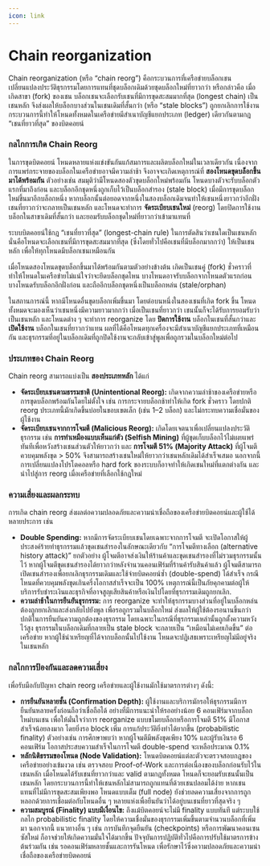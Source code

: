 ```yaml
---
icon: link
---
```


# Chain reorganization

Chain reorganization (หรือ “chain reorg”) คือกระบวนการที่เครือข่ายบล็อกเชนเปลี่ยนแปลงประวัติธุรกรรมโดยการแทนที่ชุดบล็อกเดิมด้วยชุดบล็อกใหม่ที่ยาวกว่า หรือกล่าวคือ เมื่อเกิดสาขา (fork) ของเชน บล็อกเชนจะเลือกรับเชนที่มีการขุดสะสมมากที่สุด (longest chain) เป็นเชนหลัก จึงส่งผลให้บล็อกบางส่วนในเชนเดิมที่สั้นกว่า (หรือ “stale blocks”) ถูกยกเลิกการใช้งาน กระบวนการนี้ทำให้โหนดทั้งหมดในเครือข่ายมีสำเนาบัญชีแยกประเภท (ledger) เดียวกันตามกฎ “เชนที่ยาวที่สุด” ของบิตคอยน์

### กลไกการเกิด Chain Reorg

ในการขุดบิตคอยน์ โหนดหลายแห่งแข่งขันกันแก้สมการและผลิตบล็อกใหม่ในเวลาเดียวกัน เนื่องจากการแพร่กระจายของบล็อกในเครือข่ายอาจมีความล่าช้า จึงอาจจะเกิดเหตุการณ์ที่ **สองโหนดขุดบล็อกขึ้นมาได้พร้อมกัน** ตัวอย่างเช่น สมมุติว่ามีโหนดสองตัวขุดบล็อกใหม่พร้อมกัน โหนดบางตัวจะรับบล็อกตัวแรกที่มาถึงก่อน และบล็อกอีกชุดหนึ่งถูกเก็บไว้เป็นบล็อกสำรอง (stale block) เมื่อมีการขุดบล็อกใหม่ขึ้นมาอีกบล็อกหนึ่ง หากบล็อกนั้นต่อยอดจากหนึ่งในสองบล็อกเดิมจนทำให้เชนหนึ่งยาวกว่าอีกฝั่ง เชนที่ยาวกว่าจะกลายเป็นเชนหลัก และโหนดจะทำการ **จัดระเบียบเชนใหม่** (reorg) โดยปิดการใช้งานบล็อกในสาขาเดิมที่สั้นกว่า และยอมรับบล็อกชุดใหม่ที่ยาวกว่าเข้ามาแทนที่

ระบบบิตคอยน์ใช้กฎ “เชนที่ยาวที่สุด” (longest-chain rule) ในการตัดสินว่าเชนใดเป็นเชนหลัก นั่นคือโหนดจะเลือกเชนที่มีการขุดสะสมมากที่สุด (ซึ่งโดยทั่วไปคือเชนที่มีบล็อกมากกว่า) ให้เป็นเชนหลัก เพื่อให้ทุกโหนดมีบล็อกเชนเหมือนกัน

เมื่อโหนดสองโหนดขุดบล็อกขึ้นมาได้พร้อมกันตามตัวอย่างข้างต้น เกิดเป็นเชนคู่ (fork) ชั่วคราวที่ทำให้โหนดในเครือข่ายไม่แน่ใจว่าจะยึดบล็อกชุดไหน บางโหนดอาจรับบล็อกจากโหนดตัวแรกก่อน บางโหนดรับบล็อกอีกฝั่งก่อน และถืออีกบล็อกชุดหนึ่งเป็นบล็อกหล่น (stale/orphan)

ในสถานการณ์นี้ หากมีโหนดอื่นขุดบล็อกเพิ่มขึ้นมา โดยต่อบนหนึ่งในสองเชนที่เกิด fork ขึ้น โหนดทั้งหมดจะมองเห็นว่าเชนหนึ่งมีความยาวมากกว่า เมื่อเป็นเชนที่ยาวกว่า เชนนั้นก็จะได้รับการยอมรับว่าเป็นเชนหลัก และโหนดต่าง ๆ จะทำการ reorganize โดย **ปิดการใช้งาน** บล็อกในเชนที่สั้นกว่าและ **เปิดใช้งาน** บล็อกในเชนที่ยาวกว่าแทน ผลที่ได้คือโหนดทุกเครื่องจะมีสำเนาบัญชีแยกประเภทที่เหมือนกัน และธุรกรรมที่อยู่ในบล็อกเดิมที่ถูกปิดใช้งานจะกลับเข้าสู่พูลเพื่อถูกรวมในบล็อกใหม่ต่อไป

### ประเภทของ Chain Reorg

Chain reorg สามารถแบ่งเป็น **สองประเภทหลัก** ได้แก่

* **จัดระเบียบเชนตามธรรมชาติ (Unintentional Reorg):** เกิดจากความล่าช้าของเครือข่ายหรือการขุดบล็อกพร้อมกันโดยไม่ตั้งใจ เช่น การกระจายบล็อกช้าทำให้เกิด fork ชั่วคราว โดยปกติ reorg ประเภทนี้มักเกิดขึ้นบ่อยในขอบเขตเล็ก (เช่น 1–2 บล็อก) และไม่กระทบความเชื่อมั่นของผู้ใช้งาน
* **จัดระเบียบเชนจากการโจมตี (Malicious Reorg):** เกิดโดยเจตนาเพื่อเปลี่ยนแปลงประวัติธุรกรรม เช่น **การทำเหมืองแบบเห็นแก่ตัว (Selfish Mining)** ที่ผู้ขุดเก็บบล็อกไว้ไม่เผยแพร่ทันทีเพื่อหวังสร้างเชนส่วนตัวให้ยาวกว่า และ **การโจมตี 51% (Majority Attack)** ที่ผู้โจมตีควบคุมพลังขุด > 50% จึงสามารถสร้างเชนใหม่ให้ยาวกว่าเชนหลักเดิมได้สำเร็จเสมอ นอกจากนี้ การเปลี่ยนแปลงโปรโตคอลหรือ hard fork ของระบบก็อาจทำให้เกิดเชนใหม่ที่แตกต่างกัน และนำไปสู่การ reorg เมื่อเครือข่ายที่เลือกใช้กฎใหม่

### ความเสี่ยงและผลกระทบ

การเกิด chain reorg ส่งผลต่อความปลอดภัยและความน่าเชื่อถือของเครือข่ายบิตคอยน์และผู้ใช้ได้หลายประการ เช่น

* **Double Spending:** หากมีการจัดระเบียบเชนโดยเฉพาะจากการโจมตี จะเปิดโอกาสให้ผู้ประสงค์ร้ายทำธุรกรรมแล้วขุดเชนสำรองในลักษณะเดียวกับ “การโจมตีทางเลือก (alternative history attack)” ยกตัวอย่าง ผู้โจมตีอาจส่งเงินให้ร้านค้าและขุดเชนสำรองที่ไม่รวมธุรกรรมนั้นไว้ หากผู้โจมตีขุดเชนสำรองได้ยาวกว่าหลังจำนวนคอนเฟิร์มที่ร้านค้ารับสินค้าแล้ว ผู้โจมตีสามารถเปิดเชนสำรองเพื่อยกเลิกธุรกรรมเดิมและใช้จ่ายบิตคอยน์ซ้ำ (double-spend) ได้สำเร็จ  กรณีโหนดที่ควบคุมพลังขุดเกินครึ่งโอกาสสำเร็จจะเป็น 100% เหตุการณ์นี้เป็นภัยคุกคามต่อผู้ให้บริการรับชำระเงินและธุรกิจที่อาจสูญเสียสินค้าหรือเงินไปโดยที่ธุรกรรมเดิมถูกยกเลิก.
* **ความล่าช้าในการยืนยันธุรกรรม:** การ reorganize จะทำให้ธุรกรรมบางส่วนที่อยู่ในบล็อกหล่นต้องถูกยกเลิกและส่งกลับไปยังพูล เพื่อรอถูกรวมในบล็อกใหม่ ส่งผลให้ผู้ใช้ต้องรอนานขึ้นกว่าปกติในการยืนยันความถูกต้องของธุรกรรม โดยเฉพาะในกรณีที่ธุรกรรมเหล่านั้นถูกตั้งความหวังไว้สูง ธุรกรรมในบล็อกเดิมที่กลายเป็น stale block จะกลายเป็น “เหมือนไม่เคยเกิดขึ้น” ต่อเครือข่าย หากผู้ใช้นำเหรียญที่ได้จากบล็อกนั้นไปใช้งาน โหนดจะปฏิเสธเพราะเหรียญไม่มีอยู่จริงในเชนหลัก

### กลไกการป้องกันและลดความเสี่ยง

เพื่อรับมือกับปัญหา chain reorg เครือข่ายและผู้ใช้งานมักใช้มาตรการต่างๆ ดังนี้:

* **การยืนยันหลายชั้น (Confirmation Depth):** ผู้ใช้งานและบริการมักรอให้ธุรกรรมมีการยืนยันหลายครั้งก่อนถือว่าเชื่อถือได้ อย่างที่มีการแนะนำให้รออย่างน้อย 6 คอนเฟิร์มจากบล็อกใหม่บนเชน เพื่อให้มั่นใจว่าการ reorganize แบบขโมยบล็อกหรือการโจมตี 51% มีโอกาสสำเร็จน้อยลงมาก โดยยิ่งรอ block เพิ่ม การแก้ประวัติยิ่งทำได้ยากขึ้น (probabilistic finality) ตัวอย่างเช่น การศึกษาพบว่า หากผู้โจมตีมีพลังขุดเพียง 10% และผู้รับเงินรอ 6 คอนเฟิร์ม โอกาสประสบความสำเร็จในการโจมตี double-spend จะเหลือประมาณ 0.1%
* **หลักนิติธรรมของโหนด (Node Validation):** โหนดบิตคอยน์แต่ละตัวจะตรวจสอบกฎของเครือข่ายอย่างเข้มงวด เช่น ตรวจสอบ Proof-of-Work และการต่อเนื่องของบล็อกก่อนรับไว้ในเชนหลัก เมื่อโหนดได้รับเชนที่ยาวกว่าและ valid ตามกฎทั้งหมด โหนดก็จะยอมรับเชนนั้นเป็นเชนหลัก โดยกระบวนการนี้ทำให้เชนหลักไม่สามารถถูกแทนที่ด้วยเชนปลอมได้ง่าย หากเชนแทนที่ไม่มีการขุดสะสมเพียงพอ โหนดแบบเต็ม (full node) ยังช่วยลดความเสี่ยงจากการถูกหลอกด้วยการเชื่อมต่อกับโหนดอื่น ๆ หลายแห่งเพื่อยืนยันว่าได้อยู่บนเชนที่ยาวที่สุดจริง ๆ
* **ความสมบูรณ์ (Finality) แบบมีเงื่อนไข:** ถึงแม้บิตคอยน์จะไม่มี finality แบบทันที แต่ระบบใช้กลไก probabilistic finality โดยให้ความเชื่อมั่นของธุรกรรมเพิ่มขึ้นตามจำนวนบล็อกที่เพิ่มมา นอกจากนี้ แนวทางอื่น ๆ เช่น การบันทึกจุดยืนยัน (checkpoints) หรือการพัฒนาคอนเซนซัสใหม่ ก็อาจช่วยให้เกิดความมั่นใจได้มากขึ้น ปัจจุบันการปฏิบัติทั่วไปคือการปรับใช้มาตรการข้างต้นร่วมกัน เช่น รอคอนเฟิร์มหลายชั้นและการรันโหนด เพื่อรักษาไว้ซึ่งความปลอดภัยและความน่าเชื่อถือของเครือข่ายบิตคอยน์

